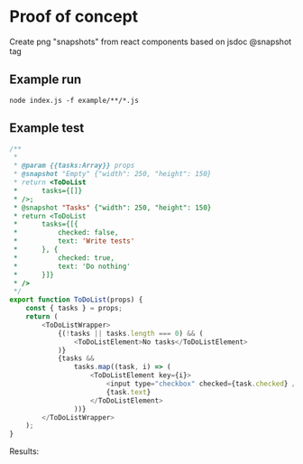 # Proof of concept

Create png "snapshots" from react components based on jsdoc @snapshot tag

## Example run

```
node index.js -f example/**/*.js
```

## Example test

```js
/**
 *
 * @param {{tasks:Array}} props
 * @snapshot "Empty" {"width": 250, "height": 150}
 * return <ToDoList
 *      tasks={[]}
 * />;
 * @snapshot "Tasks" {"width": 250, "height": 150}
 * return <ToDoList
 * 		tasks={[{
 * 			checked: false,
 * 			text: 'Write tests'
 * 		}, {
 * 			checked: true,
 * 			text: 'Do nothing'
 * 		}]}
 * />
 */
export function ToDoList(props) {
	const { tasks } = props;
	return (
		<ToDoListWrapper>
			{(!tasks || tasks.length === 0) && (
				<ToDoListElement>No tasks</ToDoListElement>
			)}
			{tasks &&
				tasks.map((task, i) => (
					<ToDoListElement key={i}>
						<input type="checkbox" checked={task.checked} />
						{task.text}
					</ToDoListElement>
				))}
		</ToDoListWrapper>
	);
}
```

Results:

[snapshot]: .snapshots/ToDoList.Empty.png "Empty Snapshot"
[snapshot]: .snapshots/ToDoList.Tasks.png "Tasks Snapshot"

